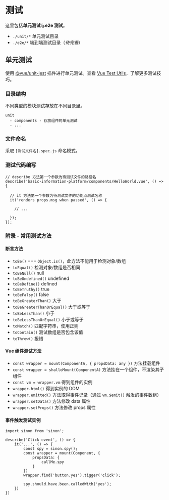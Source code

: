 # 测试

这里包括**单元测试**与**e2e 测试**。

- `./unit/*` 单元测试目录
- `./e2e/*` 端到端测试目录（_待完善_）

## 单元测试

使用 [@vue/unit-jest](https://vue-test-utils.vuejs.org/zh/guides/testing-single-file-components-with-jest.html) 插件进行单元测试。查看 [Vue Test Utils](https://vue-test-utils.vuejs.org/zh/guides/)，了解更多测试技巧。

### 目录结构

不同类型的模块测试存放在不同目录里。

```
unit
  - components - 存放组件的单元测试
  - ...
```

### 文件命名

采取 `[测试文件名].spec.js` 命名模式。

### 测试代码编写

```
// describe 方法第一个参数为待测试文件的路径名
describe('basic-information-platform/components/HelloWorld.vue', () => {

  // it 方法第一个参数为待测试文件的功能点测试名称
  it('renders props.msg when passed', () => {

    // ...

  });
});
```

### 附录 - 常用测试方法

#### 断言方法

- `toBe()` === `Object.is()`，此方法不能用于检测对象/数组
- `toEqual()` 检测对象/数组是否相同
- `toBeNull()` null
- `toBeUndefined()` undefined
- `toBeDefine()` defined
- `toBeTruthy()` true
- `toBeFalsy()` false
- `toBeGreaterThan()` 大于
- `toBeGreaterThanOrEqual()` 大于或等于
- `toBeLessThan()` 小于
- `toBeLessThanOrEqual()` 小于或等于
- `toMatch()` 匹配字符串，使用正则
- `toContain()` 测试数组是否包含该值
- `toThrow()` 报错

#### Vue 组件测试方法

- `const wrapper = mount(ComponentA, { propsData: any })` 方法挂载组件
- `const wrapper = shalloMount(ComponentA)` 方法挂在一个组件，不渲染其子组件
- `const vm = wrapper.vm` 得到组件的实例
- `wrapper.html()` 得到实例的 DOM
- `wrapper.emitted()` 方法取得事件记录（通过 `vm.$emit()` 触发的事件数组）
- `wrapper.setData()` 方法修改 data 属性
- `wrapper.setProps()` 方法修改 props 属性

#### 事件触发测试实例

```
import sinon from 'sinon';

describe('Click event', () => {
    it('...', () => {
        const spy = sinon.spy();
        const wrapper = mount(Component, {
            propsData: {
                callMe.spy
            }
        })
        wrapper.find('button.yes').tigger('click');

        spy.should.have.been.calledWith('yes');
    })
})
```
